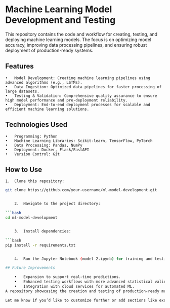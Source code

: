 # Machine Learning Model Development and Testing

This repository contains the code and workflow for creating, testing, and deploying machine learning models. The focus is on optimizing model accuracy, improving data processing pipelines, and ensuring robust deployment of production-ready systems.

## Features

	•	Model Development: Creating machine learning pipelines using advanced algorithms (e.g., LSTMs).
	•	Data Ingestion: Optimized data pipelines for faster processing of large datasets.
	•	Testing & Validation: Comprehensive quality assurance to ensure high model performance and pre-deployment reliability.
	•	Deployment: End-to-end deployment processes for scalable and efficient machine learning solutions.

## Technologies Used

	•	Programming: Python
	•	Machine Learning Libraries: Scikit-learn, TensorFlow, PyTorch
	•	Data Processing: Pandas, NumPy
	•	Deployment: Docker, Flask/FastAPI
	•	Version Control: Git

## How to Use

	1.	Clone this repository:
 
```bash
git clone https://github.com/your-username/ml-model-development.git


	2.	Navigate to the project directory:

```bash
cd ml-model-development


	3.	Install dependencies:

```bash
pip install -r requirements.txt


	4.	Run the Jupyter Notebook (model 2.ipynb) for training and testing the machine learning model.

## Future Improvements

	•	Expansion to support real-time predictions.
	•	Enhanced testing workflows with more advanced statistical validations.
	•	Integration with cloud services for automated ML.
A repository showcasing the creation and testing of production-ready machine learning models, emphasizing data processing optimization, pipeline efficiency, and rigorous testing for deployment.

Let me know if you’d like to customize further or add sections like examples of model outputs or diagrams!
